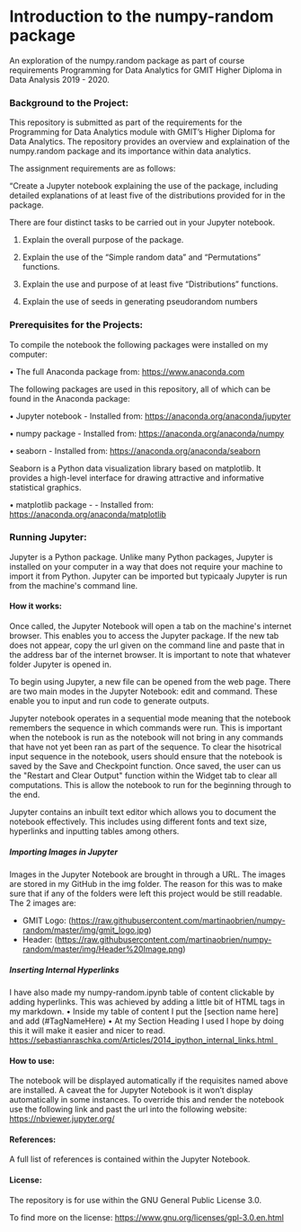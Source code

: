 # Introduction to the numpy-random package
An exploration of the numpy.random package as part of course requirements Programming for Data Analytics for GMIT Higher Diploma in Data Analysis 2019 - 2020.

### Background to the Project: 

This repository is submitted as part of the requirements for the Programming for Data Analytics module with GMIT’s Higher Diploma for Data Analytics. The repository provides an overview and explaination of the numpy.random package and its importance within data analytics.

The assignment requirements are as follows:

“Create a Jupyter notebook explaining the use of the package, including detailed explanations of at least five of the distributions provided for in the package.

There are four distinct tasks to be carried out in your Jupyter notebook.

1. Explain the overall purpose of the package.

2. Explain the use of the “Simple random data” and “Permutations” functions.

3. Explain the use and purpose of at least five “Distributions” functions.

4. Explain the use of seeds in generating pseudorandom numbers

### Prerequisites for the Projects: 

To compile the notebook the following packages were installed on my computer:

•	The full Anaconda package from: https://www.anaconda.com 

The following packages are used in this repository, all of which can be found in the Anaconda package:

•	Jupyter notebook - Installed from: https://anaconda.org/anaconda/jupyter 

•	numpy package - Installed from: https://anaconda.org/anaconda/numpy

•	seaborn - Installed from: https://anaconda.org/anaconda/seaborn

Seaborn is a Python data visualization library based on matplotlib. It provides a high-level interface for drawing attractive and informative statistical graphics.

•	matplotlib package - - Installed from: https://anaconda.org/anaconda/matplotlib



### Running Jupyter: 

Jupyter is a Python package. Unlike many Python packages, Jupyter is installed on your computer in a way that does not require your machine to import it from Python. Jupyter can be imported but typicaaly Jupyter is run from the machine's command line.

#### How it works: 

Once called, the Jupyter Notebook will open a tab on the machine's internet browser. This enables you to access the Jupyter package. If the new tab does not appear, copy the url given on the command line and paste that in the address bar of the internet browser. It is important to note that whatever folder Jupyter is opened in. 

To begin using Jupyter, a new file can be opened from the web page. There are two main modes in the Jupyter Notebook: edit and command. These enable you to input and run code to generate outputs. 

Jupyter notebook operates in a sequential mode meaning that the notebook remembers the sequence in which commands were run. This is important when the notebook is run as the notebook will not bring in any commands that have not yet been ran as part of the sequence. To clear the hisotrical input sequence in the notebook, users should ensure that the notebook is saved by the Save and Checkpoint function. Once saved, the user can us the "Restart and Clear Output" function within the Widget tab to clear all computations. This is allow the notebook to run for the beginning through to the end.

Jupyter contains an inbuilt text editor which allows you to document the notebook effectively. This includes using different fonts and text size, hyperlinks and inputting tables among others.

##### Importing Images in Jupyter

Images in the Jupyter Notebook are brought in through a URL. The images are stored in my GitHub in the img folder. The reason for this was to make sure that if any of the folders were left this project would be still readable.
The 2 images are:
-	GMIT Logo: (https://raw.githubusercontent.com/martinaobrien/numpy-random/master/img/gmit_logo.jpg)
-	Header: (https://raw.githubusercontent.com/martinaobrien/numpy-random/master/img/Header%20Image.png)

##### Inserting Internal Hyperlinks

I have also made my numpy-random.ipynb table of content clickable by adding hyperlinks. 
This was achieved by adding a little bit of HTML <a> tags in my markdown.
•	Inside my table of content I put the [section name here] and add (#TagNameHere)
•	At my Section Heading I used <a id='TagNameHere'></a>
I hope by doing this it will make it easier and nicer to read.
https://sebastianraschka.com/Articles/2014_ipython_internal_links.html  

 
#### How to use:

The notebook will be displayed automatically if the requisites named above are installed. A caveat the for Jupyter Notebook is it won’t display automatically in some instances. To override this and render the notebook use the following link and past the url into the following website: https://nbviewer.jupyter.org/

#### References:

A full list of references is contained within the Jupyter Notebook.

#### License: 

The repository is for use within the GNU General Public License 3.0. 

To find more on the license: https://www.gnu.org/licenses/gpl-3.0.en.html

